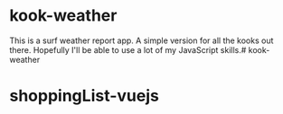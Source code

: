 # kook-weather 

This is a surf weather report app. A simple version for all the kooks out there. Hopefully I'll be able to use a lot of my JavaScript skills.# kook-weather
# shoppingList-vuejs
